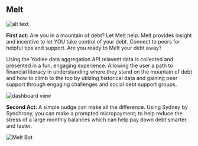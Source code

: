## Melt

![alt text](http://uxdrew.io/melt/brand.png)


**First act:**
Are you in a mountain of debt?  Let Melt help.  Melt provides insight and incentive to let YOU take control of your debt.  Connect to peers for helpful tips and support.  Are you ready to Melt your debt away?

Using the Yodlee data aggregation API relavent data is collected and presented in a fun, engaging experience. Allowing the user a path to financial literacy in understanding where they stand on the mountain of debt and how to climb to the top by utiizing historical data and gaining peer support through engaging challenges and social debt support groups. 

![dashboard view](http://uxdrew.io/melt/dashboard-1.png)


**Second Act:**
A simple nudge can make all the difference. Using Sydney by Synchrony, you can make a prompted micropayment; to help reduce the stress of a large monthly balances which can help pay down debt smarter and faster. 

![Melt Bot](http://uxdrew.io/melt/bot/melt-bot.gif)


